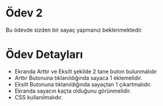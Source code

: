 # Ödev 2

Bu ödevde sizden bir sayaç yapmanız beklenmektedir.

# Ödev Detayları

- Ekranda Arttır ve Eksilt şekilde 2 tane buton bulunmalıdır
- Arttır Butonuna tıklanıldığında sayaca 1 eklemelidir.
- Eksilt Butonuna tıklanıldığında sayaçtan 1 çıkartmalıdır.
- Ekranda sayacın kaçta olduğunu görünmelidir.
- CSS kullanılmalıdır.
